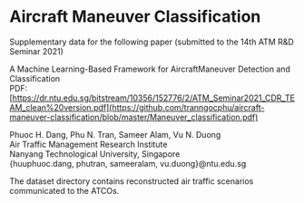 # Aircraft Maneuver Classification

Supplementary data for the following paper (submitted to the 14th ATM R&D Seminar 2021)

A Machine Learning-Based Framework for AircraftManeuver Detection and Classification  
PDF: [https://dr.ntu.edu.sg/bitstream/10356/152776/2/ATM_Seminar2021_CDR_TEAM_clean%20version.pdf](https://github.com/tranngocphu/aircraft-maneuver-classification/blob/master/Maneuver_classification.pdf)

Phuoc H. Dang, Phu N. Tran, Sameer Alam, Vu N. Duong  
Air Traffic Management Research Institute  
Nanyang Technological University, Singapore  
{huuphuoc.dang, phutran, sameeralam, vu.duong}@ntu.edu.sg

The dataset directory contains reconstructed air traffic scenarios communicated to the ATCOs.
